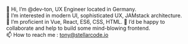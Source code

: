 👋 Hi, I’m @dev-ton, UX Engineer located in Germany.\
👀 I’m interested in modern UI, sophisticated UX, JAMstack architecture.\
🌱 I’m proficient in Vue, React, ES6, CSS, HTML.
💞️ I’d be happy to collaborate and help to build some mind-blowing frontend.\
📫 How to reach me : tony@stellarcode.io

<!---
dev-ton/dev-ton is a ✨ special ✨ repository because its `README.md` (this file) appears on your GitHub profile.
You can click the Preview link to take a look at your changes.
--->
